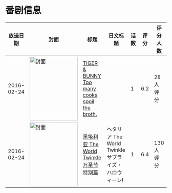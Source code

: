 # 番剧信息

|放送日期|封面|标题|日文标题|话数|评分|评分人数|
|---|---|---|---|---|---|---|
|2016-02-24|<img src="https://lain.bgm.tv/pic/cover/c/92/3a/163922_49C9T.jpg" alt="封面" style="width:150px;height:200px;object-fit:cover;">|[TIGER & BUNNY Too many cooks spoil the broth.](https://bangumi.tv/subject/163922)||1|6.2|28人评分|
|2016-02-24|<img src="https://lain.bgm.tv/pic/cover/c/11/6b/167180_dJ995.jpg" alt="封面" style="width:150px;height:200px;object-fit:cover;">|[黑塔利亚 The World Twinkle 万圣节特别篇](https://bangumi.tv/subject/167180)|ヘタリア The World Twinkle サプライズ・ハロウィーン!|1|6.4|130人评分|
